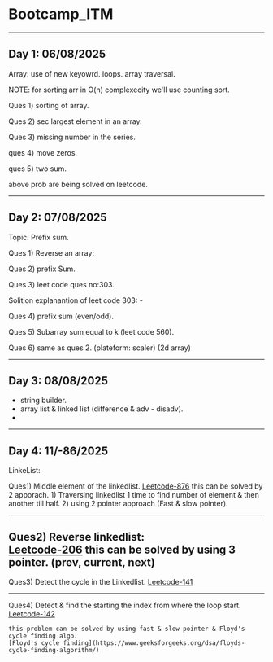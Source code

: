 # Bootcamp_ITM

---

## Day 1: 06/08/2025

Array: 
    use of new keyowrd.
    loops.
    array traversal.

NOTE: for sorting arr in O(n) complexecity we'll use counting sort.

Ques 1) sorting of array.

Ques 2) sec largest element in an array.

Ques 3) missing number in the series.

ques 4) move zeros.

ques 5) two sum.

above prob are being solved on leetcode.

---

## Day 2: 07/08/2025

Topic: Prefix sum.

Ques 1) Reverse an array:

Ques 2) prefix Sum.

Ques 3) leet code ques no:303. 

Solition explanantion of leet code 303: -
<!-- https://leetcode.com/problems/range-sum-query-immutable/solutions/1406465/c-java-python-prefix-sum-clean-concise-o-1-space/ -->

Ques 4) prefix sum (even/odd).

Ques 5) Subarray sum equal to k (leet code 560).

Ques 6) same as ques 2. (plateform: scaler) (2d array) 

---

## Day 3: 08/08/2025

- string builder.
- array list & linked list (difference & adv - disadv).
- 

---

## Day 4: 11/-86/2025

LinkeList: 

Ques1) Middle element of the linkedlist. 
    [Leetcode-876](https://leetcode.com/problems/middle-of-the-linked-list/)
    this can be solved by 2 apporach.
    1) Traversing linkedlist 1 time to find number of element & then another till half.
    2) using 2 pointer approach (Fast & slow pointer).

---

Ques2) Reverse linkedlist:  
    [Leetcode-206](https://leetcode.com/problems/reverse-linked-list/)
    this can be solved by using 3 pointer. (prev, current, next)
---

Ques3) Detect the cycle in the Linkedlist.
    [Leetcode-141](https://leetcode.com/problems/linked-list-cycle/description/)

---

Ques4) Detect & find the starting the index from where the loop start.
    [Leetcode-142](https://leetcode.com/problems/linked-list-cycle-ii/description/)

    this problem can be solved by using fast & slow pointer & Floyd's cycle finding algo.
    [Floyd's cycle finding](https://www.geeksforgeeks.org/dsa/floyds-cycle-finding-algorithm/)




